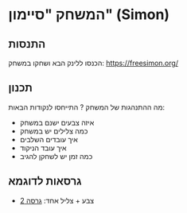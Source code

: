 # המשחק "סיימון" (Simon)


## התנסות
הכנסו ללינק הבא ושחקו במשחק:
https://freesimon.org/

## תכנון
מה ההתנהגות של המשחק ? 
התייחסו לנקודות הבאות:

- איזה צבעים ישנם במשחק
- כמה צלילים יש במשחק
- איך עובדים השלבים
- איך עובד הניקוד
- כמה זמן יש לשחקן להגיב

## גרסאות לדוגמא

- צבע + צליל אחד:
[גרסה 2](https://github.com/weiss-gal/tefen/blob/main/2024_2025/8th_grade/lessons/02_simon_game/simon_2.aia)
